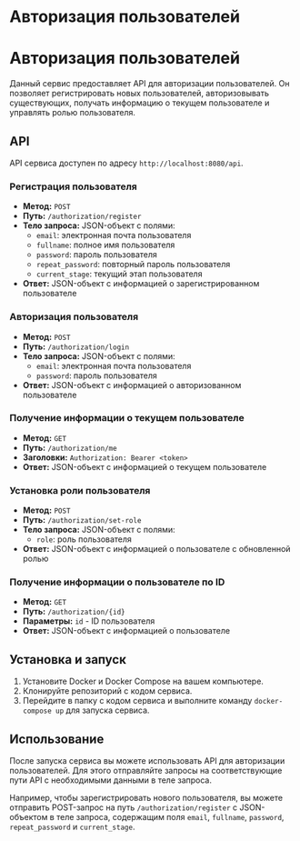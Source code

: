 # Авторизация пользователей

# Авторизация пользователей

Данный сервис предоставляет API для авторизации пользователей. Он позволяет регистрировать новых пользователей, авторизовывать существующих, получать информацию о текущем пользователе и управлять ролью пользователя.

## API

API сервиса доступен по адресу `http://localhost:8080/api`.

### Регистрация пользователя

- **Метод:** `POST`
- **Путь:** `/authorization/register`
- **Тело запроса:** JSON-объект с полями:
  - `email`: электронная почта пользователя
  - `fullname`: полное имя пользователя
  - `password`: пароль пользователя
  - `repeat_password`: повторный пароль пользователя
  - `current_stage`: текущий этап пользователя
- **Ответ:** JSON-объект с информацией о зарегистрированном пользователе

### Авторизация пользователя

- **Метод:** `POST`
- **Путь:** `/authorization/login`
- **Тело запроса:** JSON-объект с полями:
  - `email`: электронная почта пользователя
  - `password`: пароль пользователя
- **Ответ:** JSON-объект с информацией о авторизованном пользователе

### Получение информации о текущем пользователе

- **Метод:** `GET`
- **Путь:** `/authorization/me`
- **Заголовки:** `Authorization: Bearer <token>`
- **Ответ:** JSON-объект с информацией о текущем пользователе

### Установка роли пользователя

- **Метод:** `POST`
- **Путь:** `/authorization/set-role`
- **Тело запроса:** JSON-объект с полями:
  - `role`: роль пользователя
- **Ответ:** JSON-объект с информацией о пользователе с обновленной ролью

### Получение информации о пользователе по ID

- **Метод:** `GET`
- **Путь:** `/authorization/{id}`
- **Параметры:** `id` - ID пользователя
- **Ответ:** JSON-объект с информацией о пользователе

## Установка и запуск

1.  Установите Docker и Docker Compose на вашем компьютере.
2.  Клонируйте репозиторий с кодом сервиса.
3.  Перейдите в папку с кодом сервиса и выполните команду `docker-compose up` для запуска сервиса.

## Использование

После запуска сервиса вы можете использовать API для авторизации пользователей. Для этого отправляйте запросы на соответствующие пути API с необходимыми данными в теле запроса.

Например, чтобы зарегистрировать нового пользователя, вы можете отправить POST-запрос на путь `/authorization/register` с JSON-объектом в теле запроса, содержащим поля `email`, `fullname`, `password`, `repeat_password` и `current_stage`.
